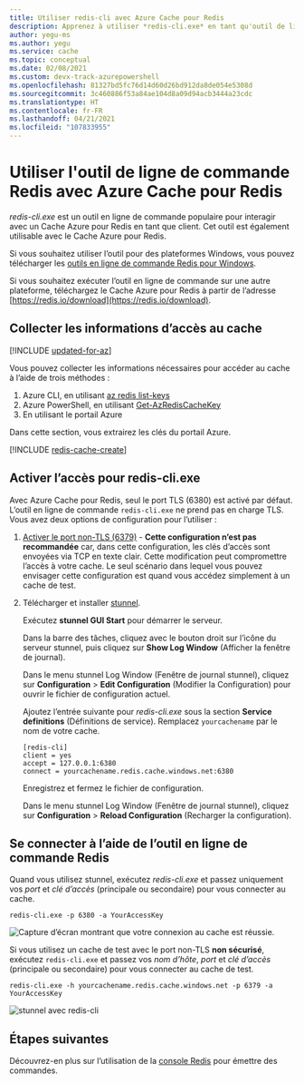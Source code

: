 ```yaml
---
title: Utiliser redis-cli avec Azure Cache pour Redis
description: Apprenez à utiliser *redis-cli.exe* en tant qu'outil de ligne de commande pour interagir avec Azure Cache pour Redis en tant que client
author: yegu-ms
ms.author: yegu
ms.service: cache
ms.topic: conceptual
ms.date: 02/08/2021
ms.custom: devx-track-azurepowershell
ms.openlocfilehash: 81327bd5fc76d14d60d26bd912da8de054e5308d
ms.sourcegitcommit: 3c460886f53a84ae104d8a09d94acb3444a23cdc
ms.translationtype: HT
ms.contentlocale: fr-FR
ms.lasthandoff: 04/21/2021
ms.locfileid: "107833955"
---
```

# <a name="use-the-redis-command-line-tool-with-azure-cache-for-redis"></a>Utiliser l'outil de ligne de commande Redis avec Azure Cache pour Redis

*redis-cli.exe* est un outil en ligne de commande populaire pour interagir avec un Cache Azure pour Redis en tant que client. Cet outil est également utilisable avec le Cache Azure pour Redis.

Si vous souhaitez utiliser l’outil pour des plateformes Windows, vous pouvez télécharger les [outils en ligne de commande Redis pour Windows](https://github.com/MSOpenTech/redis/releases/). 

Si vous souhaitez exécuter l’outil en ligne de commande sur une autre plateforme, téléchargez le Cache Azure pour Redis à partir de l’adresse [https://redis.io/download](https://redis.io/download).

## <a name="gather-cache-access-information"></a>Collecter les informations d’accès au cache

[!INCLUDE [updated-for-az](../../includes/updated-for-az.md)]

Vous pouvez collecter les informations nécessaires pour accéder au cache à l’aide de trois méthodes :

1. Azure CLI, en utilisant [az redis list-keys](/cli/azure/redis#az_redis_list_keys)
2. Azure PowerShell, en utilisant [Get-AzRedisCacheKey](/powershell/module/az.rediscache/Get-AzRedisCacheKey)
3. En utilisant le portail Azure

Dans cette section, vous extrairez les clés du portail Azure.

[!INCLUDE [redis-cache-create](../../includes/redis-cache-access-keys.md)]


## <a name="enable-access-for-redis-cliexe"></a>Activer l’accès pour redis-cli.exe

Avec Azure Cache pour Redis, seul le port TLS (6380) est activé par défaut. L’outil en ligne de commande `redis-cli.exe` ne prend pas en charge TLS. Vous avez deux options de configuration pour l’utiliser :

1. [Activer le port non-TLS (6379)](cache-configure.md#access-ports) - **Cette configuration n’est pas recommandée** car, dans cette configuration, les clés d’accès sont envoyées via TCP en texte clair. Cette modification peut compromettre l’accès à votre cache. Le seul scénario dans lequel vous pouvez envisager cette configuration est quand vous accédez simplement à un cache de test.

2. Télécharger et installer [stunnel](https://www.stunnel.org/downloads.html).

    Exécutez **stunnel GUI Start** pour démarrer le serveur.

    Dans la barre des tâches, cliquez avec le bouton droit sur l’icône du serveur stunnel, puis cliquez sur **Show Log Window** (Afficher la fenêtre de journal).

    Dans le menu stunnel Log Window (Fenêtre de journal stunnel), cliquez sur **Configuration** > **Edit Configuration** (Modifier la Configuration) pour ouvrir le fichier de configuration actuel.

    Ajoutez l’entrée suivante pour *redis-cli.exe* sous la section **Service definitions** (Définitions de service). Remplacez `yourcachename` par le nom de votre cache. 

    ```
    [redis-cli]
    client = yes
    accept = 127.0.0.1:6380
    connect = yourcachename.redis.cache.windows.net:6380
    ```

    Enregistrez et fermez le fichier de configuration. 
  
    Dans le menu stunnel Log Window (Fenêtre de journal stunnel), cliquez sur **Configuration** > **Reload Configuration** (Recharger la configuration).


## <a name="connect-using-the-redis-command-line-tool"></a>Se connecter à l’aide de l’outil en ligne de commande Redis

Quand vous utilisez stunnel, exécutez *redis-cli.exe* et passez uniquement vos *port* et *clé d’accès* (principale ou secondaire) pour vous connecter au cache.

```
redis-cli.exe -p 6380 -a YourAccessKey
```

![Capture d’écran montrant que votre connexion au cache est réussie.](media/cache-how-to-redis-cli-tool/cache-redis-cli-stunnel.png)

Si vous utilisez un cache de test avec le port non-TLS **non sécurisé**, exécutez `redis-cli.exe` et passez vos *nom d’hôte*, *port* et *clé d’accès* (principale ou secondaire) pour vous connecter au cache de test.

```
redis-cli.exe -h yourcachename.redis.cache.windows.net -p 6379 -a YourAccessKey
```

![stunnel avec redis-cli](media/cache-how-to-redis-cli-tool/cache-redis-cli-non-ssl.png)




## <a name="next-steps"></a>Étapes suivantes

Découvrez-en plus sur l’utilisation de la [console Redis](cache-configure.md#redis-console) pour émettre des commandes.
